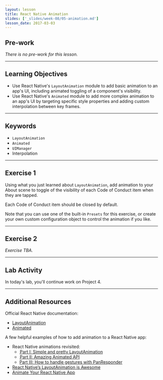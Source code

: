 ```yaml
---
layout: lesson
title: React Native Animation
slides: ['_slides/week-08/05-animation.md']
lesson_date: 2017-03-03
---
```


## Pre-work

*There is no pre-work for this lesson.*

---

## Learning Objectives

- Use React Native's `LayoutAnimation` module to add basic animation to an app's UI, including animated toggling of a component's visibility.
- Use React Native's `Animated` module to add more complex animation to an app's UI by targeting specific style properties and adding custom interpolation between key frames.

---

## Keywords

- `LayoutAnimation`
- `Animated`
- `UIManager`
- Interpolation

---

## Exercise 1

Using what you just learned about `LayoutAnimation`, add animation to your About scene to toggle of the visibility of each Code of Conduct item when they are tapped.

Each Code of Conduct item should be closed by default.

Note that you can use one of the built-in `Presets` for this exercise, or create your own custom configuration object to control the animation if you like.

---

## Exercise 2

*Exercise TBA.*

---

## Lab Activity

In today's lab, you'll continue work on Project 4.

---

## Additional Resources

Official React Native documentation:

- [LayoutAnimation](https://facebook.github.io/react-native/docs/layoutanimation.html)
- [Animated](https://facebook.github.io/react-native/docs/animated.html)

A few helpful examples of how to add animation to a React Native app:

- React Native animations revisited:
  - [ Part I: Simple and pretty LayoutAnimation](https://blog.callstack.io/react-native-animations-revisited-part-i-783143d4884#.z360di9va)
  - [ Part II: Amazing Animated API](https://blog.callstack.io/react-native-animations-revisited-part-ii-8314a97162b0#.z6mmo24o8)
  - [Part III: How to handle gestures with PanResponder](https://blog.callstack.io/react-native-animations-revisited-part-iii-41ed43d1ce2e#.dzx6snym1)
- [React Native’s LayoutAnimation is Awesome](https://medium.com/@Jpoliachik/react-native-s-layoutanimation-is-awesome-4a4d317afd3e#.cbt1y3a1w)
- [Animate Your React Native App](https://code.tutsplus.com/tutorials/working-with-animations-in-react-native--cms-27328)
